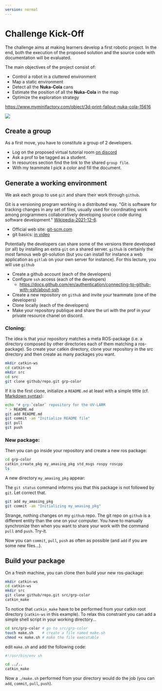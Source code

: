 ```yaml
---
version: normal 
---
```

# Challenge Kick-Off


The challenge aims at making learners develop a first robotic project.
In the end, both the execution of the proposed solution and the source code with documentation will be evaluated.

The main objectives of the project consist of:

- Control a robot in a cluttered environment
- Map a static environment
- Detect all the **Nuka-Cola** cans
- Estimate the position of all the **Nuka-Cola** in the map
- Optimize the exploration strategy

<https://www.myminifactory.com/object/3d-print-fallout-nuka-cola-15616>

![](https://cdn.myminifactory.com/assets/object-assets/579fca2a374fc/images/720X720-7a4418213f3ce580bb21f641c36650bd5eb8cdb3.jpg)

## Create a group

As a first move, you have to constitute a group of 2 developers.

- Log on the proposed virtual tutorial room [on discord](https://discord.gg/dPqtYmvD58)
- Ask a prof to be tagged as a student.
- In resources section find the link to the shared `group file`.
- With my teammate I pick a color and fill the document.

## Generate a working environment

We ask each group to use `git` and share their work through `github`.

Git is a versioning program working in a distributed way.
"Git is software for tracking changes in any set of files, usually used for coordinating work among programmers collaboratively developing source code during software development." [Wikipedia-2021-12-6](https://en.wikipedia.org/wiki/Git).

- Official web site: [git-scm.com](https://git-scm.com/)
- git basics: [in video](https://git-scm.com/videos)

Potentially the developers can share some of the versions there developed (or all) by installing an extra `git` on a shared server. `github` is certainly the most famous web git-solution (but you can install for instance a web application as `gitlab`  on your own server for instance).
For this lecture, you will use `github`

- Create a github account (each of the developers)
- Configure `ssh` access (each of the developers)
   + https://docs.github.com/en/authentication/connecting-to-github-with-ssh/about-ssh
- Create a new repository on `github` and invite your teammate (one of the developers)
- Clone locally (each of the developers)
- Make your repository publique and share the url with the prof in your private resource chanel on discord.

### Cloning:

The idea is that your repository matches a meta ROS-package (i.e. a directory composed by other directories each of them matching a ros-package). So create your catkin directory, clone your repository in the src directory and then create as many packages you want.

```bash
mkdir catkin-ws
cd catkin-ws
mkdir src
cd src
git clone github/repo.git grp-color
```

If it is the first clone, initialize a `README.md` at least with a simple tittle (cf. [Markdown syntax](https://fr.wikipedia.org/wiki/Markdown)):

```bash
echo "# grp-`color` repository for the UV-LARM
" > README.md
git add README.md
git commit -am "Initialize README file"
git pull
git push
```

### New package:

Then you can go inside your repository and create a new ros package:

```bash
cd grp-color
catkin_create_pkg my_amasing_pkg std_msgs rospy roscpp
ls
```

A new directory `my_amasing_pkg` appear:

The `git status` command informs you that this package is not followed by `git`. Let correct that.

```bash
git add my_amasing_pkg
git commit -am "Initializing my_amasing_pkg"
```

Strange, nothing changes on my `github` repo.
The git repo on `github` is a different entity than the one on your computer. You have to manually synchronize then when you want to share your work with the command `pull`  and `push`. Try-it.

Now you can `commit`, `pull`, `push` as often as possible (and `add` if you are some new files...).


## Build your package

On a fresh machine, you can clone then build your new ros-package:

```bash
mkdir catkin-ws
cd catkin-ws
mkdir src
git clone github/repo.git src/grp-color
catkin_make
```

To notice that `catkin_make` have to be performed from your catkin root directory (`catkin-ws` in this example). 
To relax this constraint you can add a simple shell script in your working directory...

```bash
cd src/grp-color # go to src/grp-color
touch make.sh    # create a file named make.sh
chmod +x make.sh # make the file executable
```

edit `make.sh` and add the following code:

```bash
#!/usr/bin/env sh

cd ../..
catkin_make

```

Now a `./make.sh` performed from your directory would do the job (you can `add`, `commit`, `pull`, `push`).

<!--
## Agile software development

Agile software development aims at breaking with traditional project management by preferring:

- **Individuals and Interactions** over processes and tools
- **Working Software** over comprehensive documentation
- **Customer Collaboration** over contract negotiation
- **Responding to Change** over following a plan

The main feature of Agile Software Development consists of iterative development by moving forward incrementally
and by delivering operational versions frequently.

More on [WikiPedia](https://en.wikipedia.org/wiki/Agile_software_development).
-->
